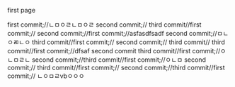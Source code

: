 first page

first commit;//ㄴㅁㅇㄹㄴㅁㅇㄹ
second commit;//
third commit//first commit;//
second commit;//first commit;//asfasdfsadf
second commit;//ㅁㄴㅇㄻㄴㅇ
third commit//first commit;//
second commit;//
third commit//
third commit//first commit;//dfsaf
second commit
third commit//first commit;//ㅇㄴㅁㄹㄴ
second commit;//third commit//first commit;//ㅇㄴㅁ
second commit;//
third commit//first commit;//
second commit;//third commit//first commit;//
ㄴㅇㅁㄹvbㅇㅇㅇ
